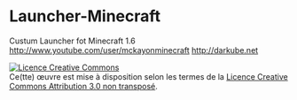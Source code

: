Launcher-Minecraft
==================
Custum Launcher fot Minecraft 1.6
http://www.youtube.com/user/mckayonminecraft
http://darkube.net

<a rel="license" href="http://creativecommons.org/licenses/by/3.0/deed.fr"><img alt="Licence Creative Commons" style="border-width:0" src="http://i.creativecommons.org/l/by/3.0/88x31.png" /></a><br />Ce(tte) œuvre est mise à disposition selon les termes de la <a rel="license" href="http://creativecommons.org/licenses/by/3.0/deed.fr">Licence Creative Commons Attribution 3.0 non transposé</a>.
